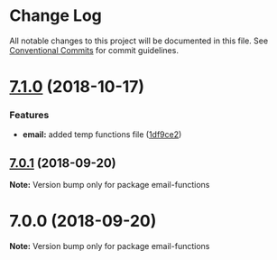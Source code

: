 # Change Log

All notable changes to this project will be documented in this file.
See [Conventional Commits](https://conventionalcommits.org) for commit guidelines.

<a name="7.1.0"></a>
# [7.1.0](https://github.com/heckfordraj/temp/compare/v7.0.1...v7.1.0) (2018-10-17)


### Features

* **email:** added temp functions file ([1df9ce2](https://github.com/heckfordraj/temp/commit/1df9ce2))





<a name="7.0.1"></a>
## [7.0.1](https://github.com/heckfordraj/temp/compare/v6.0.0...v7.0.1) (2018-09-20)

**Note:** Version bump only for package email-functions





<a name="7.0.0"></a>
# 7.0.0 (2018-09-20)

**Note:** Version bump only for package email-functions
